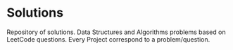 # Solutions
Repository of solutions.
Data Structures and Algorithms problems based on LeetCode questions.
Every Project correspond to a problem/question.
